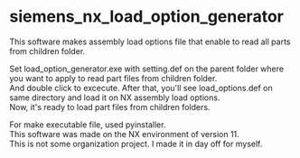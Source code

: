 # siemens_nx_load_option_generator

This software makes assembly load options file that enable to read all parts from children folder.

Set load_option_generator.exe with setting.def on the parent folder where you want to apply to read part files from children folder.  
And double click to excecute. After that, you'll see load_options.def on same directory and load it on NX assembly load options.  
Now, it's ready to load part files from children  folders.

For make executable file, used pyinstaller.  
This software was made on the NX environment of version 11.  
This is not some organization project. I made it in day off for myself.
